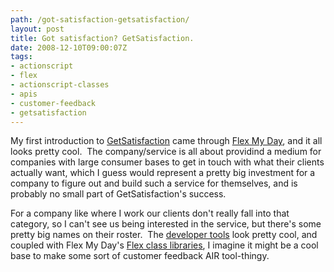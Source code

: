 ```yaml
---
path: /got-satisfaction-getsatisfaction/
layout: post
title: Got satisfaction? GetSatisfaction.
date: 2008-12-10T09:00:07Z
tags:
- actionscript
- flex
- actionscript-classes
- apis
- customer-feedback
- getsatisfaction
---
```


My first introduction to <a href="http://getsatisfaction.com/" target="_blank">GetSatisfaction</a> came through <a href="http://www.dehats.com/drupal/?q=node/52" target="_blank">Flex My Day</a>, and it all looks pretty cool.  The company/service is all about providind a medium for companies with large consumer bases to get in touch with what their clients actually want, which I guess would represent a pretty big investment for a company to figure out and build such a service for themselves, and is probably no small part of GetSatisfaction's success.

For a company like where I work our clients don't really fall into that category, so I can't see us being interested in the service, but there's some pretty big names on their roster.  The <a href="http://developers.getsatisfaction.com/" target="_blank">developer tools</a> look pretty cool, and coupled with Flex My Day's <a href="http://code.google.com/p/flexgetsatisfactionlib/" target="_blank">Flex class libraries</a>, I imagine it might be a cool base to make some sort of customer feedback AIR tool-thingy.